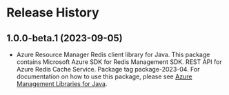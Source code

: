 # Release History

## 1.0.0-beta.1 (2023-09-05)

- Azure Resource Manager Redis client library for Java. This package contains Microsoft Azure SDK for Redis Management SDK. REST API for Azure Redis Cache Service. Package tag package-2023-04. For documentation on how to use this package, please see [Azure Management Libraries for Java](https://aka.ms/azsdk/java/mgmt).
